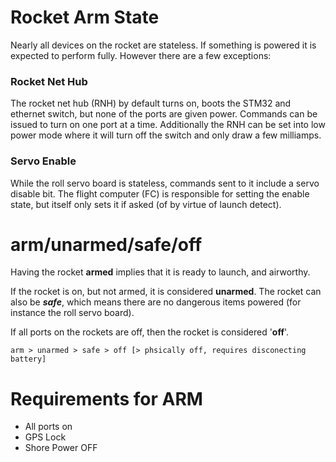 # Rocket Arm State

Nearly all devices on the rocket are stateless. If something is powered it is
expected to perform fully. However there are a few exceptions:


### Rocket Net Hub

The rocket net hub (RNH) by default turns on, boots the STM32 and ethernet
switch, but none of the ports are given power. Commands can be issued to
turn on one port at a time. Additionally the RNH can be set into low power
mode where it will turn off the switch and only draw a few milliamps.


### Servo Enable

While the roll servo board is stateless, commands sent to it include a servo
disable bit. The flight computer (FC) is responsible for setting the enable
state, but itself only sets it if asked (of by virtue of launch detect).


# arm/unarmed/safe/off

Having the rocket **armed** implies that it is ready to launch, and airworthy.

If the rocket is on, but not armed, it is considered **unarmed**. The rocket can
also be **_safe_**, which means there are no dangerous items powered (for
instance the roll servo board).

If all ports on the rockets are off, then the rocket is considered '**off**'.

    arm > unarmed > safe > off [> phsically off, requires disconecting battery]


# Requirements for ARM

 - All ports on
 - GPS Lock
 - Shore Power OFF

